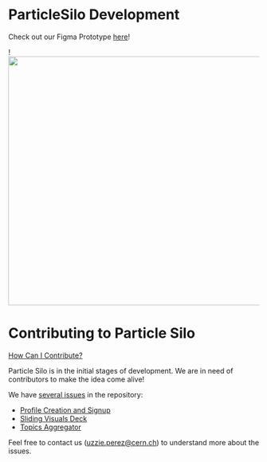 # ParticleSilo Development 

Check out our Figma Prototype [here](https://www.figma.com/proto/nGJUMtXkLBWiAXys72VtcT/Particle-Silo-Website-features?node-id=135%3A724&scaling=min-zoom&page-id=135%3A167&starting-point-node-id=135%3A681)!

<!--- [Prototype](https://user-images.githubusercontent.com/12828995/126817130-cc0556f8-10e8-4db7-917c-c0eee3d8f30f.png) --->!
<img src="https://user-images.githubusercontent.com/12828995/126817130-cc0556f8-10e8-4db7-917c-c0eee3d8f30f.png" width="700" height="500" />

# Contributing to Particle Silo

[How Can I Contribute?](#how-can-i-contribute)

Particle Silo is in the initial stages of development. We are in need of contributors to make the idea come alive! 

We have [several issues](https://github.com/particlesilo/particle-silo/issues) in the repository: 
* [Profile Creation and Signup](https://github.com/particlesilo/particle-silo/issues/5)
* [Sliding Visuals Deck](https://github.com/particlesilo/particle-silo/issues/8)
* [Topics Aggregator](https://github.com/particlesilo/particle-silo/issues/4)

Feel free to contact us (uzzie.perez@cern.ch) to understand more about the issues. 


